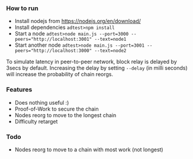 ### How to run
* Install nodejs from https://nodejs.org/en/download/
* Install dependencies ```adtest>npm install```
* Start a node ```adtest>node main.js --port=3000 --peers="http://localhost:3001" --text=node1```
* Start another node ```adtest>node main.js --port=3001 --peers="http://localhost:3000" --text=node2```

To simulate latency in peer-to-peer network, block relay is delayed by 3secs by default. Increasing the delay by setting ```--delay``` (in milli seconds) will increase the probability of chain reorgs.

### Features
* Does nothing useful :)
* Proof-of-Work to secure the chain
* Nodes reorg to move to the longest chain
* Difficulty retarget

### Todo
* Nodes reorg to move to a chain with most work (not longest)
